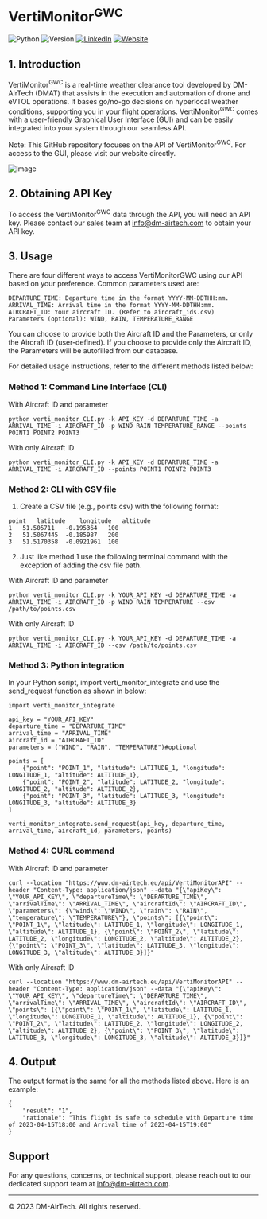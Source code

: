 # VertiMonitor<sup>GWC</sup>

![Python](https://img.shields.io/badge/Python-3-blue)
![Version](https://img.shields.io/badge/Version-0.1-blue)
[![LinkedIn](https://img.shields.io/badge/LinkedIn-0077B5?style=flat&logo=linkedin&logoColor=white)](https://uk.linkedin.com/company/dm-airtech)
[![Website](https://img.shields.io/website?up_message=online&url=https%3A%2F%2Fwww.dm-airtech.com/)](https://www.dm-airtech.com/)

## 1. Introduction
VertiMonitor<sup>GWC</sup> is a real-time weather clearance tool developed by DM-AirTech (DMAT) that assists in the execution and automation of drone and eVTOL operations. It bases go/no-go decisions on hyperlocal weather conditions, supporting you in your flight operations. VertiMonitor<sup>GWC</sup> comes with a user-friendly Graphical User Interface (GUI) and can be easily integrated into your system through our seamless API.

Note: This GitHub repository focuses on the API of VertiMonitor<sup>GWC</sup>. For access to the GUI, please visit our website directly.

![image](https://github.com/DM-AirTech/VertiMonitor/assets/40840002/6e8dbce4-3e83-41f4-b0da-36606f932666)

## 2. Obtaining API Key

To access the VertiMonitor<sup>GWC</sup> data through the API, you will need an API key. Please contact our sales team at info@dm-airtech.com to obtain your API key.

## 3. Usage

There are four different ways to access VertiMonitorGWC using our API based on your preference. Common parameters used are:

```YOUR_API_KEY: Your provided API key.
DEPARTURE_TIME: Departure time in the format YYYY-MM-DDTHH:mm.
ARRIVAL_TIME: Arrival time in the format YYYY-MM-DDTHH:mm.
AIRCRAFT_ID: Your aircraft ID. (Refer to aircraft_ids.csv)
Parameters (optional): WIND, RAIN, TEMPERATURE_RANGE
```

You can choose to provide both the Aircraft ID and the Parameters, or only the Aircraft ID (user-defined). If you choose to provide only the Aircraft ID, the Parameters will be autofilled from our database.

For detailed usage instructions, refer to the different methods listed below:

### Method 1: Command Line Interface (CLI)

With Aircraft ID and parameter

`python verti_monitor_CLI.py -k API_KEY -d DEPARTURE_TIME -a ARRIVAL_TIME -i AIRCRAFT_ID -p WIND RAIN TEMPERATURE_RANGE --points POINT1 POINT2 POINT3`

With only Aircraft ID

`python verti_monitor_CLI.py -k API_KEY -d DEPARTURE_TIME -a ARRIVAL_TIME -i AIRCRAFT_ID --points POINT1 POINT2 POINT3`

### Method 2: CLI with CSV file
1.	Create a CSV file (e.g., points.csv) with the following format:
```
point	latitude	longitude	altitude
1	51.505711	-0.195364	100
2	51.5067445	-0.185987	200
3	51.5170358	-0.0921961	100
```

2. Just like method 1 use the following terminal command with the exception of adding the csv file path.

With Aircraft ID and parameter

`python verti_monitor_CLI.py -k YOUR_API_KEY -d DEPARTURE_TIME -a ARRIVAL_TIME -i AIRCRAFT_ID -p WIND RAIN TEMPERATURE --csv /path/to/points.csv`

With only Aircraft ID

`python verti_monitor_CLI.py -k YOUR_API_KEY -d DEPARTURE_TIME -a ARRIVAL_TIME -i AIRCRAFT_ID --csv /path/to/points.csv`

### Method 3: Python integration
In your Python script, import verti_monitor_integrate and use the send_request function as shown in below:
```
import verti_monitor_integrate

api_key = "YOUR_API_KEY"
departure_time = "DEPARTURE_TIME"
arrival_time = "ARRIVAL_TIME"
aircraft_id = "AIRCRAFT_ID"
parameters = ("WIND", "RAIN", "TEMPERATURE")#optional

points = [
    {"point": "POINT_1", "latitude": LATITUDE_1, "longitude": LONGITUDE_1, "altitude": ALTITUDE_1},
    {"point": "POINT_2", "latitude": LATITUDE_2, "longitude": LONGITUDE_2, "altitude": ALTITUDE_2},
    {"point": "POINT_3", "latitude": LATITUDE_3, "longitude": LONGITUDE_3, "altitude": ALTITUDE_3}
]

verti_monitor_integrate.send_request(api_key, departure_time, arrival_time, aircraft_id, parameters, points)

```

### Method 4: CURL command
With Aircraft ID and parameter
```
curl --location "https://www.dm-airtech.eu/api/VertiMonitorAPI" --header "Content-Type: application/json" --data "{\"apiKey\": \"YOUR_API_KEY\", \"departureTime\": \"DEPARTURE_TIME\", \"arrivalTime\": \"ARRIVAL_TIME\", \"aircraftId\": \"AIRCRAFT_ID\", \"parameters\": {\"wind\": \"WIND\", \"rain\": \"RAIN\", \"temperature\": \"TEMPERATURE\"}, \"points\": [{\"point\": \"POINT_1\", \"latitude\": LATITUDE_1, \"longitude\": LONGITUDE_1, \"altitude\": ALTITUDE_1}, {\"point\": \"POINT_2\", \"latitude\": LATITUDE_2, \"longitude\": LONGITUDE_2, \"altitude\": ALTITUDE_2}, {\"point\": \"POINT_3\", \"latitude\": LATITUDE_3, \"longitude\": LONGITUDE_3, \"altitude\": ALTITUDE_3}]}"
```
With only Aircraft ID
```
curl --location "https://www.dm-airtech.eu/api/VertiMonitorAPI" --header "Content-Type: application/json" --data "{\"apiKey\": \"YOUR_API_KEY\", \"departureTime\": \"DEPARTURE_TIME\", \"arrivalTime\": \"ARRIVAL_TIME\", \"aircraftId\": \"AIRCRAFT_ID\",  \"points\": [{\"point\": \"POINT_1\", \"latitude\": LATITUDE_1, \"longitude\": LONGITUDE_1, \"altitude\": ALTITUDE_1}, {\"point\": \"POINT_2\", \"latitude\": LATITUDE_2, \"longitude\": LONGITUDE_2, \"altitude\": ALTITUDE_2}, {\"point\": \"POINT_3\", \"latitude\": LATITUDE_3, \"longitude\": LONGITUDE_3, \"altitude\": ALTITUDE_3}]}"
```

## 4. Output
The output format is the same for all the methods listed above. Here is an example:
```
{
    "result": "1",
    "rationale": "This flight is safe to schedule with Departure time of 2023-04-15T18:00 and Arrival time of 2023-04-15T19:00"
}
```
## Support

For any questions, concerns, or technical support, please reach out to our dedicated support team at info@dm-airtech.com. 

---

© 2023 DM-AirTech. All rights reserved.
